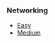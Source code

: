 ### Networking
* [Easy](https://github.com/Samwise74/Writeups/tree/master/2020-SANSTROCTctf-misc/networking/easy)
* [Medium](https://github.com/Samwise74/Writeups/tree/master/2020-SANSTROCTctf-misc/networking/medium)
